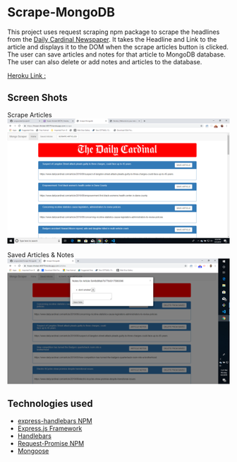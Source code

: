 # Scrape-MongoDB

This project uses request scraping npm package to scrape the headlines from the [Daily Cardinal Newspaper](https://www.dailycardinal.com/).
It takes the Headline and Link to the article and displays it to the DOM when the scrape articles button is clicked.
The user can save articles and notes for that article to MongoDB database. The user can also delete or add notes and articles to the database.


[Heroku Link :](https://frozen-thicket-60579.herokuapp.com/)


## Screen Shots

Scrape Articles
![Screen shot](public/assets/ScrapeMongoDB.png)



Saved Articles & Notes
![Screen shot](public/assets/scrape2.png)



## Technologies used
- [express-handlebars NPM](https://www.npmjs.com/package/express-handlebars)
- [Express.js Framework](https://expressjs.com/)
- [Handlebars](https://handlebarsjs.com/)
- [Request-Promise NPM](https://www.npmjs.com/package/request-promise)
- [Mongoose](http://mongoosejs.com/docs/api.html)



